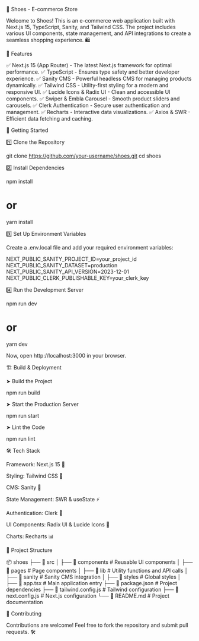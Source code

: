 👟 Shoes - E-commerce Store

Welcome to Shoes! This is an e-commerce web application built with Next.js 15, TypeScript, Sanity, and Tailwind CSS. The project includes various UI components, state management, and API integrations to create a seamless shopping experience. 🛍️

📌 Features

✅ Next.js 15 (App Router) - The latest Next.js framework for optimal performance.
✅ TypeScript - Ensures type safety and better developer experience.
✅ Sanity CMS - Powerful headless CMS for managing products dynamically.
✅ Tailwind CSS - Utility-first styling for a modern and responsive UI.
✅ Lucide Icons & Radix UI - Clean and accessible UI components.
✅ Swiper & Embla Carousel - Smooth product sliders and carousels.
✅ Clerk Authentication - Secure user authentication and management.
✅ Recharts - Interactive data visualizations.
✅ Axios & SWR - Efficient data fetching and caching.

🚀 Getting Started

1️⃣ Clone the Repository

git clone https://github.com/your-username/shoes.git
cd shoes

2️⃣ Install Dependencies

npm install
# or
yarn install

3️⃣ Set Up Environment Variables

Create a .env.local file and add your required environment variables:

NEXT_PUBLIC_SANITY_PROJECT_ID=your_project_id
NEXT_PUBLIC_SANITY_DATASET=production
NEXT_PUBLIC_SANITY_API_VERSION=2023-12-01
NEXT_PUBLIC_CLERK_PUBLISHABLE_KEY=your_clerk_key

4️⃣ Run the Development Server

npm run dev
# or
yarn dev

Now, open http://localhost:3000 in your browser.

🏗️ Build & Deployment

➤ Build the Project

npm run build

➤ Start the Production Server

npm run start

➤ Lint the Code

npm run lint

🛠️ Tech Stack

Framework: Next.js 15 🚀

Styling: Tailwind CSS 🎨

CMS: Sanity 📝

State Management: SWR & useState ⚡

Authentication: Clerk 🔑

UI Components: Radix UI & Lucide Icons 💎

Charts: Recharts 📊

📂 Project Structure

📦 shoes
├── 📂 src
│   ├── 📂 components      # Reusable UI components
│   ├── 📂 pages           # Page components
│   ├── 📂 lib             # Utility functions and API calls
│   ├── 📂 sanity          # Sanity CMS integration
│   ├── 📂 styles          # Global styles
│   ├── 📜 app.tsx         # Main application entry
├── 📜 package.json        # Project dependencies
├── 📜 tailwind.config.js  # Tailwind configuration
├── 📜 next.config.js      # Next.js configuration
└── 📜 README.md           # Project documentation

🤝 Contributing

Contributions are welcome! Feel free to fork the repository and submit pull requests. 🛠️
  


